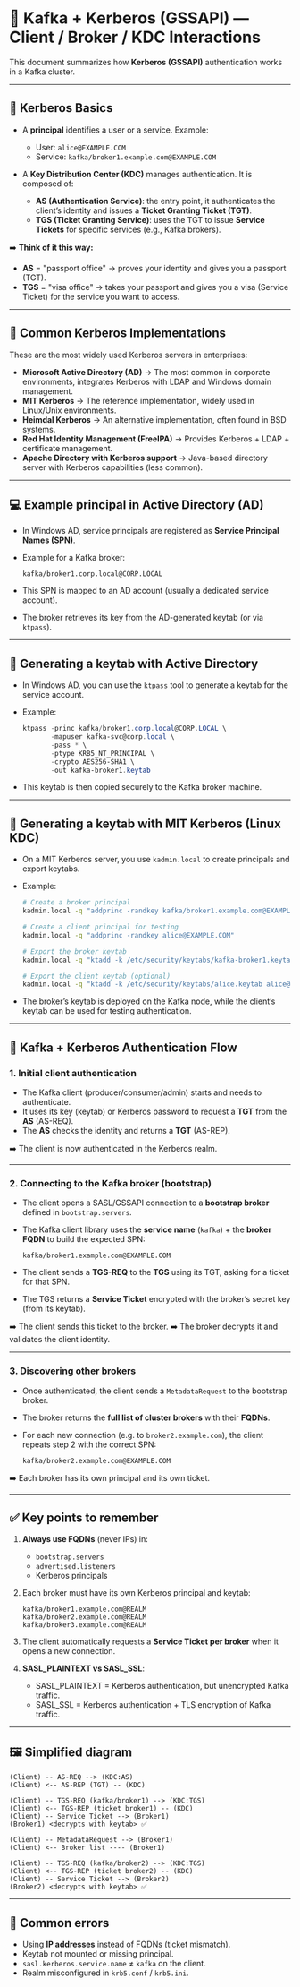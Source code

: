 # 🔐 Kafka + Kerberos (GSSAPI) — Client / Broker / KDC Interactions

This document summarizes how **Kerberos (GSSAPI)** authentication works in a Kafka cluster.

---

## 📌 Kerberos Basics

* A **principal** identifies a user or a service. Example:

    * User: `alice@EXAMPLE.COM`
    * Service: `kafka/broker1.example.com@EXAMPLE.COM`
* A **Key Distribution Center (KDC)** manages authentication. It is composed of:

    * **AS (Authentication Service)**: the entry point, it authenticates the client’s identity and issues a **Ticket Granting Ticket (TGT)**.
    * **TGS (Ticket Granting Service)**: uses the TGT to issue **Service Tickets** for specific services (e.g., Kafka brokers).

➡️ **Think of it this way:**

* **AS** = "passport office" → proves your identity and gives you a passport (TGT).
* **TGS** = "visa office" → takes your passport and gives you a visa (Service Ticket) for the service you want to access.

---

## 🏢 Common Kerberos Implementations

These are the most widely used Kerberos servers in enterprises:

* **Microsoft Active Directory (AD)** → The most common in corporate environments, integrates Kerberos with LDAP and Windows domain management.
* **MIT Kerberos** → The reference implementation, widely used in Linux/Unix environments.
* **Heimdal Kerberos** → An alternative implementation, often found in BSD systems.
* **Red Hat Identity Management (FreeIPA)** → Provides Kerberos + LDAP + certificate management.
* **Apache Directory with Kerberos support** → Java-based directory server with Kerberos capabilities (less common).

---

## 💻 Example principal in Active Directory (AD)

* In Windows AD, service principals are registered as **Service Principal Names (SPN)**.
* Example for a Kafka broker:

  ```
  kafka/broker1.corp.local@CORP.LOCAL
  ```
* This SPN is mapped to an AD account (usually a dedicated service account).
* The broker retrieves its key from the AD-generated keytab (or via `ktpass`).

---

## 🔑 Generating a keytab with Active Directory

* In Windows AD, you can use the `ktpass` tool to generate a keytab for the service account.
* Example:

  ```powershell
  ktpass -princ kafka/broker1.corp.local@CORP.LOCAL \
         -mapuser kafka-svc@corp.local \
         -pass * \
         -ptype KRB5_NT_PRINCIPAL \
         -crypto AES256-SHA1 \
         -out kafka-broker1.keytab
  ```
* This keytab is then copied securely to the Kafka broker machine.

---

## 🔑 Generating a keytab with MIT Kerberos (Linux KDC)

* On a MIT Kerberos server, you use `kadmin.local` to create principals and export keytabs.
* Example:

  ```bash
  # Create a broker principal
  kadmin.local -q "addprinc -randkey kafka/broker1.example.com@EXAMPLE.COM"

  # Create a client principal for testing
  kadmin.local -q "addprinc -randkey alice@EXAMPLE.COM"

  # Export the broker keytab
  kadmin.local -q "ktadd -k /etc/security/keytabs/kafka-broker1.keytab kafka/broker1.example.com@EXAMPLE.COM"

  # Export the client keytab (optional)
  kadmin.local -q "ktadd -k /etc/security/keytabs/alice.keytab alice@EXAMPLE.COM"
  ```
* The broker’s keytab is deployed on the Kafka node, while the client’s keytab can be used for testing authentication.

---

## 🔄 Kafka + Kerberos Authentication Flow

### 1. Initial client authentication

* The Kafka client (producer/consumer/admin) starts and needs to authenticate.
* It uses its key (keytab) or Kerberos password to request a **TGT** from the **AS** (AS-REQ).
* The **AS** checks the identity and returns a **TGT** (AS-REP).

➡️ The client is now authenticated in the Kerberos realm.

---

### 2. Connecting to the Kafka broker (bootstrap)

* The client opens a SASL/GSSAPI connection to a **bootstrap broker** defined in `bootstrap.servers`.
* The Kafka client library uses the **service name** (`kafka`) + the **broker FQDN** to build the expected SPN:

  ```
  kafka/broker1.example.com@EXAMPLE.COM
  ```
* The client sends a **TGS-REQ** to the **TGS** using its TGT, asking for a ticket for that SPN.
* The TGS returns a **Service Ticket** encrypted with the broker’s secret key (from its keytab).

➡️ The client sends this ticket to the broker.
➡️ The broker decrypts it and validates the client identity.

---

### 3. Discovering other brokers

* Once authenticated, the client sends a `MetadataRequest` to the bootstrap broker.
* The broker returns the **full list of cluster brokers** with their **FQDNs**.
* For each new connection (e.g. to `broker2.example.com`), the client repeats step 2 with the correct SPN:

  ```
  kafka/broker2.example.com@EXAMPLE.COM
  ```

➡️ Each broker has its own principal and its own ticket.

---

## ✅ Key points to remember

1. **Always use FQDNs** (never IPs) in:

    * `bootstrap.servers`
    * `advertised.listeners`
    * Kerberos principals

2. Each broker must have its own Kerberos principal and keytab:

   ```
   kafka/broker1.example.com@REALM
   kafka/broker2.example.com@REALM
   kafka/broker3.example.com@REALM
   ```

3. The client automatically requests a **Service Ticket per broker** when it opens a new connection.

4. **SASL_PLAINTEXT vs SASL_SSL**:

    * SASL_PLAINTEXT = Kerberos authentication, but unencrypted Kafka traffic.
    * SASL_SSL = Kerberos authentication + TLS encryption of Kafka traffic.

---

## 🖼️ Simplified diagram

```text
(Client) -- AS-REQ --> (KDC:AS)
(Client) <-- AS-REP (TGT) -- (KDC)

(Client) -- TGS-REQ (kafka/broker1) --> (KDC:TGS)
(Client) <-- TGS-REP (ticket broker1) -- (KDC)
(Client) -- Service Ticket --> (Broker1)
(Broker1) <decrypts with keytab> ✅

(Client) -- MetadataRequest --> (Broker1)
(Client) <-- Broker list ---- (Broker1)

(Client) -- TGS-REQ (kafka/broker2) --> (KDC:TGS)
(Client) <-- TGS-REP (ticket broker2) -- (KDC)
(Client) -- Service Ticket --> (Broker2)
(Broker2) <decrypts with keytab> ✅
```

---

## 🚨 Common errors

* Using **IP addresses** instead of FQDNs (ticket mismatch).
* Keytab not mounted or missing principal.
* `sasl.kerberos.service.name` ≠ `kafka` on the client.
* Realm misconfigured in `krb5.conf` / `krb5.ini`.
